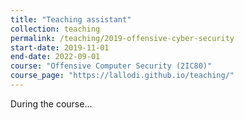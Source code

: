```yaml
---
title: "Teaching assistant"
collection: teaching
permalink: /teaching/2019-offensive-cyber-security
start-date: 2019-11-01
end-date: 2022-09-01
course: "Offensive Computer Security (2IC80)"
course_page: "https://lallodi.github.io/teaching/"
---
```


During the course...
